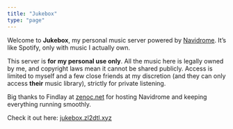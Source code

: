 ```yaml
---
title: "Jukebox"
type: "page"
---
```

Welcome to **Jukebox**, my personal music server powered by [Navidrome](https://www.navidrome.org/). It’s like Spotify, only with music I actually own. 

This server is **for my personal use only**. All the music here is legally owned by me, and copyright laws mean it cannot be shared publicly. Access is limited to myself and a few close friends at my discretion (and they can only access **their** music library), strictly for private listening.  

Big thanks to Findlay at [zenoc.net](https://zenoc.net/) for hosting Navidrome and keeping everything running smoothly.  

Check it out here: [jukebox.zl2dtl.xyz](https://jukebox.zl2dtl.xyz)